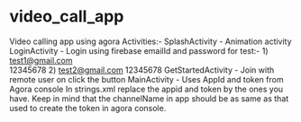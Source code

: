 # video_call_app
Video calling app using agora
Activities:-
  SplashActivity - Animation activity
  LoginActivity - Login using firebase
          emailId and password for test:- 1) test1@gmail.com  
                                              12345678
                                          2) test2@gmail.com
                                              12345678
  GetStartedActivity - Join with remote user on click the button
  MainActivity - Uses AppId and token from Agora console
                  In strings.xml replace the appid and token by the ones you have.
                  Keep in mind that the channelName in app should be as same as that
                    used to create the token in agora console.
